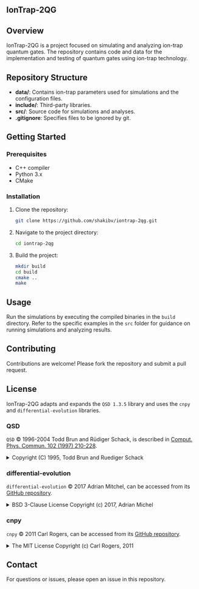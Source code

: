 ## IonTrap-2QG

## Overview
IonTrap-2QG is a project focused on simulating and analyzing ion-trap quantum gates. The repository contains code and data for the implementation and testing of quantum gates using ion-trap technology.

## Repository Structure
- **data/**: Contains ion-trap parameters used for simulations and the configuration files.
- **include/**: Third-party libraries.
- **src/**: Source code for simulations and analyses.
- **.gitignore**: Specifies files to be ignored by git.

## Getting Started

### Prerequisites
- C++ compiler
- Python 3.x
- CMake

### Installation
1. Clone the repository:
    ```sh
    git clone https://github.com/shakibv/iontrap-2qg.git
    ```
2. Navigate to the project directory:
    ```sh
    cd iontrap-2qg
    ```
3. Build the project:
    ```sh
    mkdir build
    cd build
    cmake ..
    make
    ```

## Usage
Run the simulations by executing the compiled binaries in the `build` directory. Refer to the specific examples in the `src` folder for guidance on running simulations and analyzing results.

## Contributing
Contributions are welcome! Please fork the repository and submit a pull request.

## License
IonTrap-2QG adapts and expands the `QSD 1.3.5` library and uses the `cnpy` and `differential-evolution` libraries.

### QSD
`QSD` © 1996-2004 Todd Brun and Rüdiger Schack, is described in [Comput. Phys. Commun. 102 (1997) 210-228](https://doi.org/10.1016/S0010-4655(97)00019-2).
<details>
<summary>Copyright (C) 1995, Todd Brun and Ruediger Schack</summary>

```text
Copyright (C) 1995  Todd Brun and Ruediger Schack

This program is free software; you can redistribute it and/or modify
it under the terms of the GNU General Public License as published by
the Free Software Foundation; either version 2 of the License, or
(at your option) any later version.

This program is distributed in the hope that it will be useful,
but WITHOUT ANY WARRANTY; without even the implied warranty of
MERCHANTABILITY or FITNESS FOR A PARTICULAR PURPOSE.  See the
GNU General Public License for more details.

You should have received a copy of the GNU General Public License
along with this program; if not, write to the Free Software
Foundation, Inc., 675 Mass Ave, Cambridge, MA 02139, USA.

----------------------------------------------------------------------
If you improve the code or make additions to it, or if you have
comments or suggestions, please contact us:

Dr. Todd Brun			        Tel    +44 (0)171 775 3292
Department of Physics                      FAX    +44 (0)181 981 9465
Queen Mary and Westfield College           email  t.brun@qmw.ac.uk
Mile End Road, London E1 4NS, UK

Dr. Ruediger Schack                        Tel    +44 (0)1784 443097
Department of Mathematics                  FAX    +44 (0)1784 430766
Royal Holloway, University of London       email  r.schack@rhbnc.ac.uk
Egham, Surrey TW20 0EX, UK
```
</details>

### differential-evolution
`differential-evolution` © 2017 Adrian Mitchel, can be accessed from its [GitHub repository](https://github.com/adrianmichel/differential-evolution).
<details>
<summary>BSD 3-Clause License Copyright (c) 2017, Adrian Michel</summary>

```text
BSD 3-Clause License

Copyright (c) 2017, Adrian Michel
All rights reserved.

Redistribution and use in source and binary forms, with or without
modification, are permitted provided that the following conditions are met:

* Redistributions of source code must retain the above copyright notice, this
  list of conditions and the following disclaimer.

* Redistributions in binary form must reproduce the above copyright notice,
  this list of conditions and the following disclaimer in the documentation
  and/or other materials provided with the distribution.

* Neither the name of the copyright holder nor the names of its
  contributors may be used to endorse or promote products derived from
  this software without specific prior written permission.

THIS SOFTWARE IS PROVIDED BY THE COPYRIGHT HOLDERS AND CONTRIBUTORS "AS IS"
AND ANY EXPRESS OR IMPLIED WARRANTIES, INCLUDING, BUT NOT LIMITED TO, THE
IMPLIED WARRANTIES OF MERCHANTABILITY AND FITNESS FOR A PARTICULAR PURPOSE ARE
DISCLAIMED. IN NO EVENT SHALL THE COPYRIGHT HOLDER OR CONTRIBUTORS BE LIABLE
FOR ANY DIRECT, INDIRECT, INCIDENTAL, SPECIAL, EXEMPLARY, OR CONSEQUENTIAL
DAMAGES (INCLUDING, BUT NOT LIMITED TO, PROCUREMENT OF SUBSTITUTE GOODS OR
SERVICES; LOSS OF USE, DATA, OR PROFITS; OR BUSINESS INTERRUPTION) HOWEVER
CAUSED AND ON ANY THEORY OF LIABILITY, WHETHER IN CONTRACT, STRICT LIABILITY,
OR TORT (INCLUDING NEGLIGENCE OR OTHERWISE) ARISING IN ANY WAY OUT OF THE USE
OF THIS SOFTWARE, EVEN IF ADVISED OF THE POSSIBILITY OF SUCH DAMAGE.
```
</details>

### cnpy
`cnpy` © 2011 Carl Rogers, can be accessed from its [GitHub repository](https://github.com/rogersce/cnpy/).
<details>
<summary>The MIT License Copyright (c) Carl Rogers, 2011</summary>

```text
The MIT License

Copyright (c) Carl Rogers, 2011

Permission is hereby granted, free of charge, to any person obtaining a copy
of this software and associated documentation files (the "Software"), to deal
in the Software without restriction, including without limitation the rights
to use, copy, modify, merge, publish, distribute, sublicense, and/or sell
copies of the Software, and to permit persons to whom the Software is
furnished to do so, subject to the following conditions:

The above copyright notice and this permission notice shall be included in
all copies or substantial portions of the Software.

THE SOFTWARE IS PROVIDED "AS IS", WITHOUT WARRANTY OF ANY KIND, EXPRESS OR
IMPLIED, INCLUDING BUT NOT LIMITED TO THE WARRANTIES OF MERCHANTABILITY,
FITNESS FOR A PARTICULAR PURPOSE AND NONINFRINGEMENT. IN NO EVENT SHALL THE
AUTHORS OR COPYRIGHT HOLDERS BE LIABLE FOR ANY CLAIM, DAMAGES OR OTHER
LIABILITY, WHETHER IN AN ACTION OF CONTRACT, TORT OR OTHERWISE, ARISING FROM,
OUT OF OR IN CONNECTION WITH THE SOFTWARE OR THE USE OR OTHER DEALINGS IN
THE SOFTWARE.
```
</details>

## Contact
For questions or issues, please open an issue in this repository.
